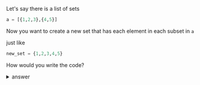 Let's say there is a list of sets

```py
a = [{1,2,3},{4,5}]
```

Now you want to create a new set that has each element in each subset in `a`

just like

```py
new_set = {1,2,3,4,5}
```

How would you write the code?

<details>
  <summary>answer</summary>
  
  ```py
  a = [{1,2,3},{4,5}]
  new_set = set()
  for each in a:
      new_set |= each
  print(new_set)
  ```
  
</details>
